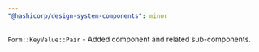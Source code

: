 ```yaml
---
"@hashicorp/design-system-components": minor
---
```


`Form::KeyValue::Pair` - Added component and related sub-components.
